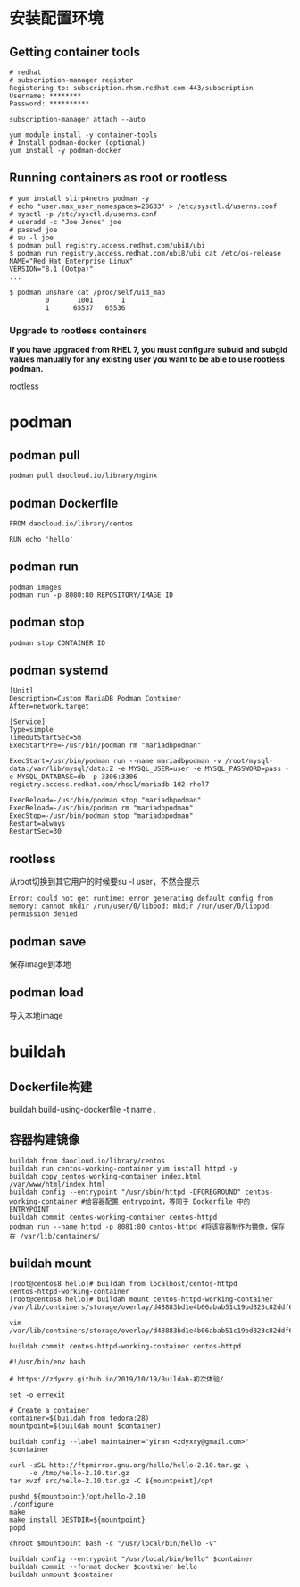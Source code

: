 # 安装配置环境

##  Getting container tools

```
# redhat
# subscription-manager register
Registering to: subscription.rhsm.redhat.com:443/subscription
Username: ********
Password: **********

subscription-manager attach --auto

yum module install -y container-tools
# Install podman-docker (optional)
yum install -y podman-docker
```

## Running containers as root or rootless

```
# yum install slirp4netns podman -y
# echo "user.max_user_namespaces=28633" > /etc/sysctl.d/userns.conf
# sysctl -p /etc/sysctl.d/userns.conf
# useradd -c "Joe Jones" joe
# passwd joe
# su -l joe
$ podman pull registry.access.redhat.com/ubi8/ubi
$ podman run registry.access.redhat.com/ubi8/ubi cat /etc/os-release
NAME="Red Hat Enterprise Linux"
VERSION="8.1 (Ootpa)"
...

$ podman unshare cat /proc/self/uid_map
         0       1001       1
         1      65537   65536
```

### Upgrade to rootless containers

**If you have upgraded from RHEL 7, you must configure subuid and subgid values manually for any existing user you want to be able to use rootless podman.**

[rootless](https://access.redhat.com/documentation/en-us/red_hat_enterprise_linux/8/html/building_running_and_managing_containers/starting-with-containers_building-running-and-managing-containers#set_up_for_rootless_containers)



# podman

## podman pull

`podman pull daocloud.io/library/nginx`

## podman Dockerfile

```
FROM daocloud.io/library/centos

RUN echo 'hello'
```

## podman run

```
podman images
podman run -p 8080:80 REPOSITORY/IMAGE ID
```

## podman stop

```
podman stop CONTAINER ID
```

## podman systemd

```
[Unit]
Description=Custom MariaDB Podman Container
After=network.target

[Service]
Type=simple
TimeoutStartSec=5m
ExecStartPre=-/usr/bin/podman rm "mariadbpodman"

ExecStart=/usr/bin/podman run --name mariadbpodman -v /root/mysql-data:/var/lib/mysql/data:Z -e MYSQL_USER=user -e MYSQL_PASSWORD=pass -e MYSQL_DATABASE=db -p 3306:3306 registry.access.redhat.com/rhscl/mariadb-102-rhel7

ExecReload=-/usr/bin/podman stop "mariadbpodman"
ExecReload=-/usr/bin/podman rm "mariadbpodman"
ExecStop=-/usr/bin/podman stop "mariadbpodman"
Restart=always
RestartSec=30
```

## rootless

从root切换到其它用户的时候要su -l user，不然会提示

```
Error: could not get runtime: error generating default config from memory: cannot mkdir /run/user/0/libpod: mkdir /run/user/0/libpod: permission denied
```

## podman save

保存image到本地

## podman load

导入本地image



# buildah



## Dockerfile构建

buildah build-using-dockerfile -t name .

## 容器构建镜像

```
buildah from daocloud.io/library/centos
buildah run centos-working-container yum install httpd -y
buildah copy centos-working-container index.html /var/www/html/index.html
buildah config --entrypoint "/usr/sbin/httpd -DFOREGROUND" centos-working-container #给容器配置 entrypoint，等同于 Dockerfile 中的 ENTRYPOINT
buildah commit centos-working-container centos-httpd
podman run --name httpd -p 8081:80 centos-httpd #将该容器制作为镜像，保存在 /var/lib/containers/
```

## buildah mount

```
[root@centos8 hello]# buildah from localhost/centos-httpd
centos-httpd-working-container
[root@centos8 hello]# buildah mount centos-httpd-working-container
/var/lib/containers/storage/overlay/d48883bd1e4b06abab51c19bd823c82ddf6635f66076cb5639ab8a3d08ae5451/merged

vim /var/lib/containers/storage/overlay/d48883bd1e4b06abab51c19bd823c82ddf6635f66076cb5639ab8a3d08ae5451/merged/var/www/html/index.html

buildah commit centos-httpd-working-container centos-httpd

```



```
#!/usr/bin/env bash

# https://zdyxry.github.io/2019/10/19/Buildah-初次体验/

set -o errexit

# Create a container
container=$(buildah from fedora:28)
mountpoint=$(buildah mount $container)

buildah config --label maintainer="yiran <zdyxry@gmail.com>" $container

curl -sSL http://ftpmirror.gnu.org/hello/hello-2.10.tar.gz \
     -o /tmp/hello-2.10.tar.gz
tar xvzf src/hello-2.10.tar.gz -C ${mountpoint}/opt

pushd ${mountpoint}/opt/hello-2.10
./configure
make
make install DESTDIR=${mountpoint}
popd

chroot $mountpoint bash -c "/usr/local/bin/hello -v"

buildah config --entrypoint "/usr/local/bin/hello" $container
buildah commit --format docker $container hello
buildah unmount $container
```

